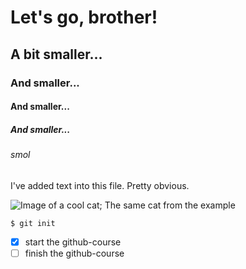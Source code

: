 # Let's go, brother!

## A bit smaller...

### And smaller...

#### And smaller...

##### And smaller...

###### smol

I've added text into this file. Pretty obvious.

![Image of a cool cat; The same cat from the example](https://octodex.github.com/images/yaktocat.png)

```
$ git init
```


- [x] start the github-course
- [ ] finish the github-course
